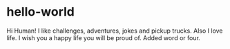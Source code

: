 # hello-world

Hi Human!
I like challenges, adventures, jokes and pickup trucks.
Also I love life.
I wish you a happy life you will be proud of.
Added word or four.
